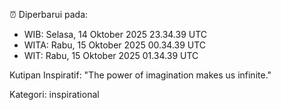 ⏰ Diperbarui pada:
- WIB: Selasa, 14 Oktober 2025 23.34.39 UTC
- WITA: Rabu, 15 Oktober 2025 00.34.39 UTC
- WIT: Rabu, 15 Oktober 2025 01.34.39 UTC

Kutipan Inspiratif:
"The power of imagination makes us infinite."


Kategori: inspirational

